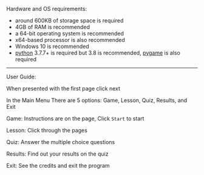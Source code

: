 Hardware and OS requirements: 
- around 600KB of storage space is required
- 4GB of RAM is recommended
- a 64-bit operating system  is recommended
- x64-based processor is also recommended
- Windows 10 is recommended
- [python](https://python.org) 3.7.7+ is required but 3.8 is recommended, [pygame](https://pypi.org/project/pygame/) is also required
--------------------------

User Guide: 

When presented with the first page click next 

In the Main Menu There are 5 options: Game, Lesson, Quiz, Results, and Exit 

Game: Instructions are on the page, Click `Start` to start 

Lesson: Click through the pages 

Quiz: Answer the multiple choice questions 

Results: Find out your results on the quiz 

Exit: See the credits and exit the program 
